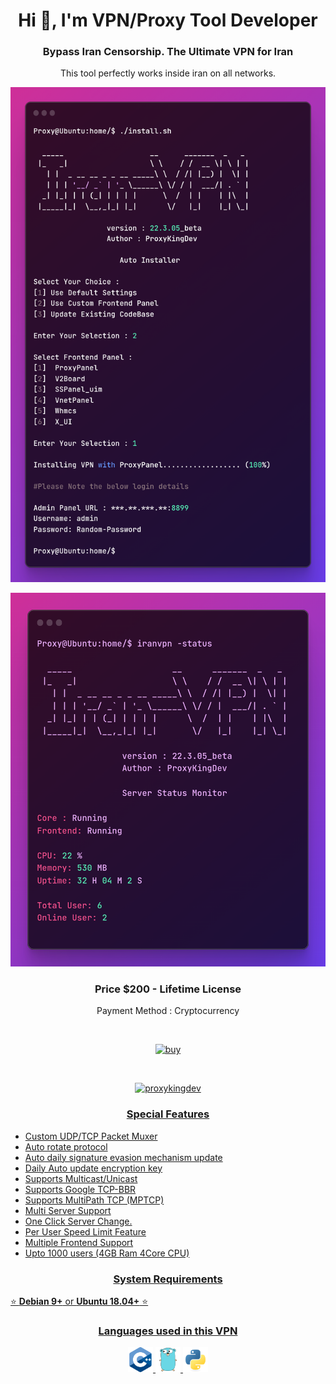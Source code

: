 <h1 align="center">Hi 👋, I'm VPN/Proxy Tool Developer</h1>

<h3 align="center">Bypass Iran Censorship. The Ultimate VPN for Iran</h3>
<p align="center">This tool perfectly works inside iran on all networks. </p>

![Screenshot](terminal-3.png)

![Screenshot](terminal-2.png)

<h3 align="center">Price $200 - Lifetime License</h3>
<p align="center">Payment Method : Cryptocurrency</p>
<br>
<p align="center"> <a href="https://commerce.coinbase.com/checkout/81d45993-e208-49f1-a50c-f2a52089afe0" target="_blank" rel="noreferrer"> <img src="https://img.shields.io/badge/Buy%20Now-brightgreen?style=for-the-badge&logoColor=white&logo=DocuSign" alt="buy" height="40" /> </p>

</br>
<p align="center"> <img src="https://komarev.com/ghpvc/?username=proxykingdev&label=User%20count&color=0e75b6&style=flat" alt="proxykingdev" /> </p>

<h3 align="center" > Special Features </h3>

- Custom UDP/TCP Packet Muxer
- Auto rotate protocol
- Auto daily signature evasion mechanism update
- Daily Auto update encryption key
- Supports Multicast/Unicast
- Supports Google TCP-BBR
- Supports MultiPath TCP (MPTCP)
- Multi Server Support
- One Click Server Change. 
- Per User Speed Limit Feature
- Multiple Frontend Support
- Upto 1000 users (4GB Ram 4Core CPU)


<h3 align="center">System Requirements</h3>

 ⭐ **Debian 9+** or **Ubuntu 18.04+** ⭐

<h3 align="center">Languages used in this VPN</h3>

<p align="center"> <a href="https://www.w3schools.com/cpp/" target="_blank" rel="noreferrer"> <img src="https://raw.githubusercontent.com/devicons/devicon/master/icons/cplusplus/cplusplus-original.svg" alt="cplusplus" width="40" height="40"/> </a> <a href="https://golang.org" target="_blank" rel="noreferrer"> <img src="https://raw.githubusercontent.com/devicons/devicon/master/icons/go/go-original.svg" alt="go" width="40" height="40"/></a><a href="https://www.python.org" target="_blank" rel="noreferrer"> <img src="https://raw.githubusercontent.com/devicons/devicon/master/icons/python/python-original.svg" alt="python" width="40" height="40"/> </a> </p>


